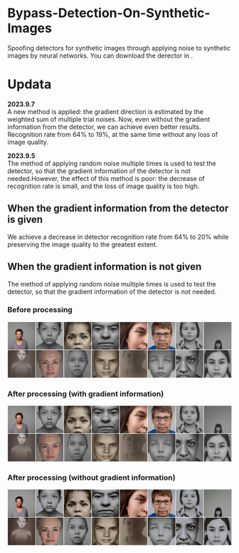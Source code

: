 # Bypass-Detection-On-Synthetic-Images
Spoofing detectors for synthetic images through applying noise to synthetic images by neural networks.
You can download the derector in [](https://github.com/ZhendongWang6/DIRE).

# Updata
**2023.9.7**  
A new method is applied: the gradient direction is estimated by the weighted sum of multiple trial noises. Now, even without the gradient information from the detector, we can achieve even better results. Recognition rate from 64% to 19%, at the same time without any loss of image quality.  

**2023.9.5**  
The method of applying random noise multiple times is used to test the detector, so that the gradient information of the detector is not needed.However, the effect of this method is poor: the decrease of recognition rate is small, and the loss of image quality is too high.

## When the gradient information from the detector is given
We achieve a decrease in detector recognition rate from 64% to 20% while preserving the image quality to the greatest extent.

## When the gradient information is not given
The method of applying random noise multiple times is used to test the detector, so that the gradient information of the detector is not needed.

### Before processing
![](https://github.com/Chyxx/Bypass-Detection-On-Synthetic-Images/blob/main/images/before.jpg)

### After processing (with gradient information)
![](https://github.com/Chyxx/Bypass-Detection-On-Synthetic-Images/blob/main/images/grad.jpg)

### After processing (without gradient information)
![](https://github.com/Chyxx/Bypass-Detection-On-Synthetic-Images/blob/main/images/no_grad.jpg)


